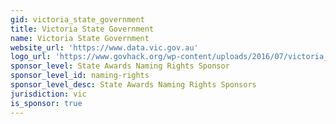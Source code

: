 ```yaml
---
gid: victoria_state_government
title: Victoria State Government
name: Victoria State Government
website_url: 'https://www.data.vic.gov.au'
logo_url: 'https://www.govhack.org/wp-content/uploads/2016/07/victoria_state_government.png'
sponsor_level: State Awards Naming Rights Sponsor
sponsor_level_id: naming-rights
sponsor_level_desc: State Awards Naming Rights Sponsors
jurisdiction: vic
is_sponsor: true
---
```

